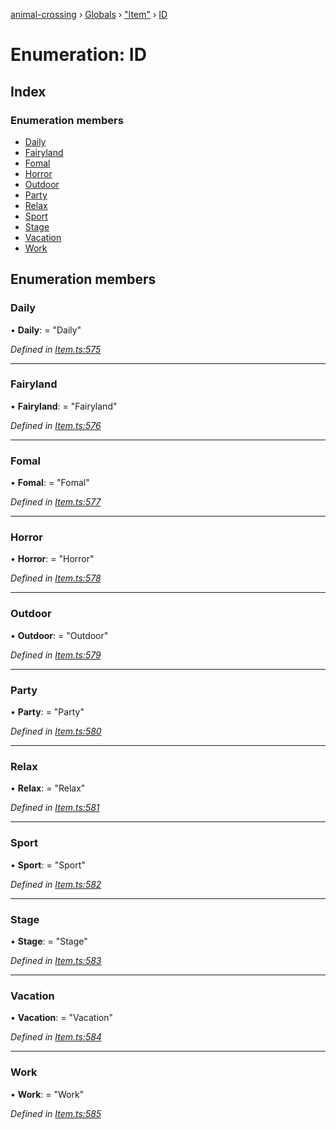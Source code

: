 [animal-crossing](../README.md) › [Globals](../globals.md) › ["Item"](../modules/_item_.md) › [ID](_item_.id.md)

# Enumeration: ID

## Index

### Enumeration members

* [Daily](_item_.id.md#daily)
* [Fairyland](_item_.id.md#fairyland)
* [Fomal](_item_.id.md#fomal)
* [Horror](_item_.id.md#horror)
* [Outdoor](_item_.id.md#outdoor)
* [Party](_item_.id.md#party)
* [Relax](_item_.id.md#relax)
* [Sport](_item_.id.md#sport)
* [Stage](_item_.id.md#stage)
* [Vacation](_item_.id.md#vacation)
* [Work](_item_.id.md#work)

## Enumeration members

###  Daily

• **Daily**: = "Daily"

*Defined in [Item.ts:575](https://github.com/Norviah/animal-crossing/blob/d0e2651/module/types/Item.ts#L575)*

___

###  Fairyland

• **Fairyland**: = "Fairyland"

*Defined in [Item.ts:576](https://github.com/Norviah/animal-crossing/blob/d0e2651/module/types/Item.ts#L576)*

___

###  Fomal

• **Fomal**: = "Fomal"

*Defined in [Item.ts:577](https://github.com/Norviah/animal-crossing/blob/d0e2651/module/types/Item.ts#L577)*

___

###  Horror

• **Horror**: = "Horror"

*Defined in [Item.ts:578](https://github.com/Norviah/animal-crossing/blob/d0e2651/module/types/Item.ts#L578)*

___

###  Outdoor

• **Outdoor**: = "Outdoor"

*Defined in [Item.ts:579](https://github.com/Norviah/animal-crossing/blob/d0e2651/module/types/Item.ts#L579)*

___

###  Party

• **Party**: = "Party"

*Defined in [Item.ts:580](https://github.com/Norviah/animal-crossing/blob/d0e2651/module/types/Item.ts#L580)*

___

###  Relax

• **Relax**: = "Relax"

*Defined in [Item.ts:581](https://github.com/Norviah/animal-crossing/blob/d0e2651/module/types/Item.ts#L581)*

___

###  Sport

• **Sport**: = "Sport"

*Defined in [Item.ts:582](https://github.com/Norviah/animal-crossing/blob/d0e2651/module/types/Item.ts#L582)*

___

###  Stage

• **Stage**: = "Stage"

*Defined in [Item.ts:583](https://github.com/Norviah/animal-crossing/blob/d0e2651/module/types/Item.ts#L583)*

___

###  Vacation

• **Vacation**: = "Vacation"

*Defined in [Item.ts:584](https://github.com/Norviah/animal-crossing/blob/d0e2651/module/types/Item.ts#L584)*

___

###  Work

• **Work**: = "Work"

*Defined in [Item.ts:585](https://github.com/Norviah/animal-crossing/blob/d0e2651/module/types/Item.ts#L585)*
